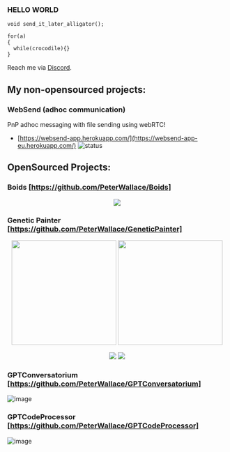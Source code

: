 ### HELLO WORLD

```
void send_it_later_alligator();

for(a)
{
  while(crocodile){}
}
```

Reach me via [Discord](discordapp.com/users/691353309868458056).

## My non-opensourced projects: 

### WebSend (adhoc communication)

PnP adhoc messaging with file sending using webRTC!
* [https://websend-app.herokuapp.com/](https://websend-app-eu.herokuapp.com/) ![status](https://img.shields.io/badge/status-up-green.svg)

## OpenSourced Projects: 

### Boids [https://github.com/PeterWaIIace/Boids]

<p align="center">
  <img src=https://user-images.githubusercontent.com/40773550/221363441-8afa31f7-3d15-4258-a417-1056fa4e333d.gif>
</p>

### Genetic Painter [https://github.com/PeterWaIIace/GeneticPainter]

<p align="center">  
  <img src=https://user-images.githubusercontent.com/40773550/228096507-9778ba91-0704-440e-8fe7-475d73d87731.png width="240" height="240">
  <img src=https://user-images.githubusercontent.com/40773550/228100220-3f8be211-896a-440f-9829-57247c1e3208.gif width="240" height="240">
</p>

<p align="center">
  <img src=https://user-images.githubusercontent.com/40773550/227060384-e43f812f-5a57-4e06-ae35-2751db01ecf4.jpg>
  <img src=https://user-images.githubusercontent.com/40773550/227060570-0078867d-45c9-42a3-920d-3fcdc67f8629.gif>
</p>

### GPTConversatorium [https://github.com/PeterWaIIace/GPTConversatorium]

![image](https://user-images.githubusercontent.com/40773550/221328004-4e8bc586-06d5-4a8e-b592-d6674d0d2e36.png)

### GPTCodeProcessor [https://github.com/PeterWaIIace/GPTCodeProcessor]

![image](https://user-images.githubusercontent.com/40773550/218609556-b03af4a8-bbdd-4dc0-aa76-f0ffb5832244.png)


<!--
**PeterWaIIace/PeterWaIIace** is a ✨ _special_ ✨ repository because its `README.md` (this file) appears on your GitHub profile.

Here are some ideas to get you started:

- 🔭 I’m currently working on ...
- 🌱 I’m currently learning ...
- 👯 I’m looking to collaborate on ...
- 🤔 I’m looking for help with ...
- 💬 Ask me about ...
- 📫 How to reach me: ...
- 😄 Pronouns: ...
- ⚡ Fun fact: ...
-->
